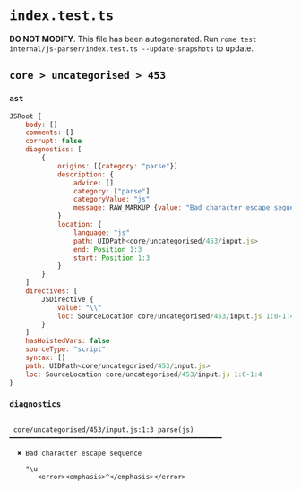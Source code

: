 # `index.test.ts`

**DO NOT MODIFY**. This file has been autogenerated. Run `rome test internal/js-parser/index.test.ts --update-snapshots` to update.

## `core > uncategorised > 453`

### `ast`

```javascript
JSRoot {
	body: []
	comments: []
	corrupt: false
	diagnostics: [
		{
			origins: [{category: "parse"}]
			description: {
				advice: []
				category: ["parse"]
				categoryValue: "js"
				message: RAW_MARKUP {value: "Bad character escape sequence"}
			}
			location: {
				language: "js"
				path: UIDPath<core/uncategorised/453/input.js>
				end: Position 1:3
				start: Position 1:3
			}
		}
	]
	directives: [
		JSDirective {
			value: "\\"
			loc: SourceLocation core/uncategorised/453/input.js 1:0-1:4
		}
	]
	hasHoistedVars: false
	sourceType: "script"
	syntax: []
	path: UIDPath<core/uncategorised/453/input.js>
	loc: SourceLocation core/uncategorised/453/input.js 1:0-1:4
}
```

### `diagnostics`

```

 core/uncategorised/453/input.js:1:3 parse(js) ━━━━━━━━━━━━━━━━━━━━━━━━━━━━━━━━━━━━━━━━━━━━━━━━━━━━━

  ✖ Bad character escape sequence

    "\u
       <error><emphasis>^</emphasis></error>


```
